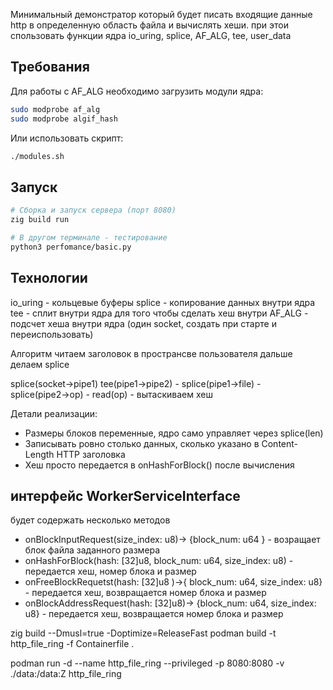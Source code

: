 Минимальный демонстратор который будет писать входящие данные http в определенную область файла и вычислять хеши.
при этои спользовать функции ядра io_uring, splice, AF_ALG, tee, user_data

## Требования

Для работы с AF_ALG необходимо загрузить модули ядра:
```bash
sudo modprobe af_alg
sudo modprobe algif_hash
```

Или использовать скрипт:
```bash
./modules.sh
```

## Запуск

```bash
# Сборка и запуск сервера (порт 8080)
zig build run

# В другом терминале - тестирование
python3 perfomance/basic.py
```

## Технологии
io_uring - кольцевые буферы
splice - копирование данных внутри ядра
tee - сплит внутри ядра для того чтобы сделать хеш внутри
AF_ALG - подсчет хеша внутри ядра (один socket, создать при старте и переиспользовать)

 
Алгоритм
читаем заголовок в пространсве пользователя дальше делаем splice

splice(socket→pipe1)
    tee(pipe1→pipe2)
      - splice(pipe1→file)
      - splice(pipe2→op)
        - read(op) - вытаскиваем хеш

Детали реализации:
- Размеры блоков переменные, ядро само управляет через splice(len)
- Записывать ровно столько данных, сколько указано в Content-Length HTTP заголовка
- Хеш просто передается в onHashForBlock() после вычисления 



## интерфейс WorkerServiceInterface 
будет содержать несколько методов
  - onBlockInputRequest(size_index: u8)-> {block_num: u64 } - возращает блок файла заданного размера 
  - onHashForBlock(hash: [32]u8, block_num: u64, size_index: u8) - передается хеш, номер блока и размер
  - onFreeBlockRequetst(hash: [32]u8 )->{ block_num: u64, size_index: u8} - передается хеш, возвращается номер блока и размер
  - onBlockAddressRequest(hash: [32]u8)-> {block_num: u64, size_index: u8} - передается хеш, возвращается номер блока и размер


zig build --Dmusl=true -Doptimize=ReleaseFast
 podman build -t http_file_ring -f Containerfile .

 podman run -d --name http_file_ring --privileged -p 8080:8080 -v ./data:/data:Z http_file_ring